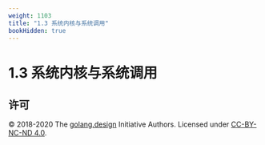 ```yaml
---
weight: 1103
title: "1.3 系统内核与系统调用"
bookHidden: true
---
```


# 1.3 系统内核与系统调用



## 许可

&copy; 2018-2020 The [golang.design](https://golang.design) Initiative Authors. Licensed under [CC-BY-NC-ND 4.0](https://creativecommons.org/licenses/by-nc-nd/4.0/).
